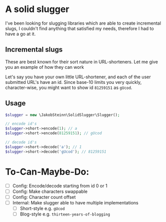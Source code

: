 # A solid slugger

I've been looking for slugging libraries which are able to create incremental slugs, I couldn't find anything that satisfied my needs, therefore I had to have a go at it.

## Incremental slugs

These are best known for their sort nature in URL-shorteners. Let me give you an example of how they can work

Let's say you have your own little URL-shortener, and each of the user submitted URL's have an id. Since base-10 limits you very quickly, character-wise, you might want to show id `81259151` as `gUcod`.

## Usage
```php
$slugger = new \JakobSteinn\SolidSlugger\Slugger();

// encode id's
$slugger->short->encode(1); // a
$slugger->short->encode(81259151); // gUcod

// decode id's
$slugger->short->decode('a'); // 1
$slugger->short->decode('gUcod'); // 81259151
```

# To-Can-Maybe-Do:
- [ ] Config: Encode/decode starting from id 0 or 1
- [ ] Config: Make characters swappable
- [ ] Config: Character count offset
- [ ] Internal: Make slugger able to have multiple implementations
  - [ ] Short-style e.g. `gUcod`
  - [ ] Blog-style e.g. `thirteen-years-of-blogging`

